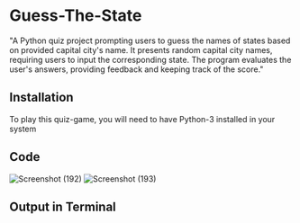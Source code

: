 # Guess-The-State
"A Python quiz project prompting users to guess the names of states based on provided capital city's name. It presents random capital city names, requiring users to input the corresponding state. The program evaluates the user's answers, providing feedback and keeping track of the score."
## Installation
To play this quiz-game, you will need to have Python-3 installed in your system
## Code
![Screenshot (192)](https://github.com/a-bit-git/Guess-The-State/assets/138126472/a4365da3-292b-43de-a2ad-349e92a04210)
![Screenshot (193)](https://github.com/a-bit-git/Guess-The-State/assets/138126472/a2ffc24b-652a-4a2b-a9c8-7e1ba5c0c0ee)
## Output in Terminal
